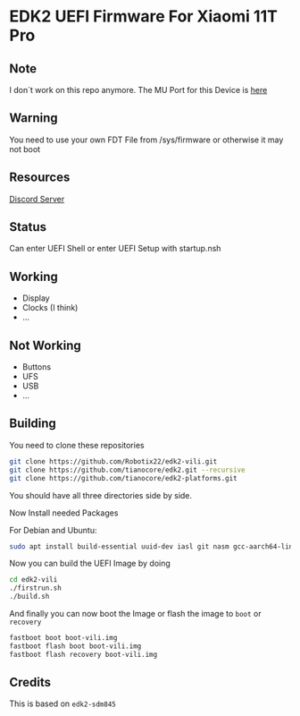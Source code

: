 # EDK2 UEFI Firmware For Xiaomi 11T Pro

## Note

I don´t work on this repo anymore. The MU Port for this Device is [here](https://github.com/Robotix22/MU-vili)

## Warning

You need to use your own FDT File from /sys/firmware or otherwise it may not boot

## Resources

[Discord Server](https://discord.gg/Gb4KAqAQdm)

## Status

Can enter UEFI Shell or enter UEFI Setup with startup.nsh

## Working

- Display
- Clocks (I think)
- ...

## Not Working

- Buttons
- UFS
- USB
- ...

## Building

You need to clone these repositories 

```bash
git clone https://github.com/Robotix22/edk2-vili.git
git clone https://github.com/tianocore/edk2.git --recursive
git clone https://github.com/tianocore/edk2-platforms.git
```
You should have all three directories side by side.

Now Install needed Packages

For Debian and Ubuntu:

```bash
sudo apt install build-essential uuid-dev iasl git nasm gcc-aarch64-linux-gnu mkbootimg python3-distutils gettext
```

Now you can build the UEFI Image by doing

```bash
cd edk2-vili
./firstrun.sh
./build.sh
```

And finally you can now boot the Image or flash the image to `boot` or `recovery`

```bash
fastboot boot boot-vili.img
fastboot flash boot boot-vili.img
fastboot flash recovery boot-vili.img
```

## Credits

This is based on `edk2-sdm845`
